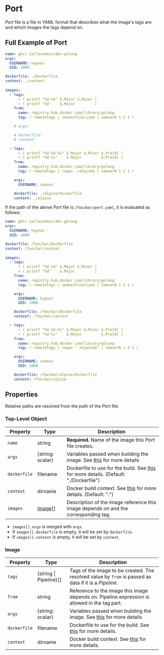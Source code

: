 # Port

*Port* file is a file in YAML format that describes what the image's tags are and which images the tags depend on.

## Full Example of Port

```yaml
name: ghcr.io/lesomnus/dev-golang
args:
  USERNAME: hypnos
  UID: 1000

dockerfile: ./Dockerfile
context: ./context
  
images:
  - tags:
      - ( printf "%d.%d" $.Major $.Minor )
      - ( printf "%d"    $.Major         )
    from:
      name: registry.hub.docker.com/library/golang
      tag: ( remoteTags | semverFinalized | semverN 1 2 1 )

    # args:

    # dockerfile:
    # context:

  - tags:
      - ( printf "%d.%d-%s" $.Major $.Minor $.Pre[0] )
      - ( printf "%d-%s"    $.Major         $.Pre[0] )
    from:
      name: registry.hub.docker.com/library/golang
      tag: ( remoteTags | regex .+alpine$ | semverN 1 2 1 )

    args:
      USERNAME: somnus

    dockerfile: ./alpine/Dockerfile  
    context: ./alpine
```

If the path of the above *Port* file is `/foo/bar/port.yaml`, it is evaluated as follows:

```yaml
name: ghcr.io/lesomnus/dev-golang
args:
  USERNAME: hypnos
  UID: 1000

dockerfile: /foo/bar/Dockerfile
context: /foo/bar/context
  
images:
  - tags:
      - ( printf "%d.%d" $.Major $.Minor )
      - ( printf "%d"    $.Major         )
    from:
      name: registry.hub.docker.com/library/golang
      tag: ( remoteTags | semverFinalized | semverN 1 2 1 )

    args:
      USERNAME: hypnos
      UID: 1000

    dockerfile: /foo/bar/Dockerfile
    context: /foo/bar/context

  - tags:
      - ( printf "%d.%d-%s" $.Major $.Minor $.Pre[0] )
      - ( printf "%d-%s"    $.Major         $.Pre[0] )
    from:
      name: registry.hub.docker.com/library/golang
      tag: ( remoteTags | regex ".+alpine$" | semverN 1 2 1 )

    args:
      USERNAME: somnus
      UID: 1000

    dockerfile: /foo/bar/alpine/Dockerfile  
    context: /foo/bar/alpine
```


## Properties

Relative paths are resolved from the path of the *Port* file.

### Top-Level Object

| Property     | Type              | Description                                                                                                                                                      |
| ------------ | ----------------- | ---------------------------------------------------------------------------------------------------------------------------------------------------------------- |
| `name`       | string            | **Required.** Name of the image this *Port* file creates.                                                                                                        |
| `args`       | {string: scalar}  | Variables passed when building the image. See [this](https://docs.docker.com/engine/reference/commandline/build/#description) for more details                   |
| `dockerfile` | filename          | Dockerfile to use for the build. See [this](https://docs.docker.com/engine/reference/commandline/build/#description) for more details. (Default: "./Dockerfile") |
| `context`    | dirname           | Docker build context. See [this](https://docs.docker.com/engine/reference/commandline/build/#description) for more details. (Default: ".")                       |
| `images`     | [Image](#image)[] | Description of the image reference this image depends on and the corresponding tag.                                                                              |

- `images[].args` is merged with `args`.
- If `images[].dockerfile` is empty, it will be set by `dockerfile`.
- If `images[].context` is empty, it will be set by `context`.

### Image

| Property     | Type                   | Description                                                                                                                                    |
| ------------ | ---------------------- | ---------------------------------------------------------------------------------------------------------------------------------------------- |
| `tags`       | (string \| Pipeline)[] | Tags of the image to be created. The resolved value by `from` is passed as data if it is a *Pipeline*.                                         |
| `from`       | string                 | Reference to the image this image depends on. Pipeline expression is allowed in the tag part.                                                  |
| `args`       | {string: scalar}       | Variables passed when building the image. See [this](https://docs.docker.com/engine/reference/commandline/build/#description) for more details |
| `dockerfile` | filename               | Dockerfile to use for the build. See [this](https://docs.docker.com/engine/reference/commandline/build/#description) for more details.         |
| `context`    | dirname                | Docker build context. See [this](https://docs.docker.com/engine/reference/commandline/build/#description) for more details.                    |
